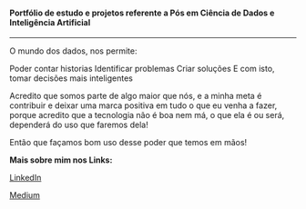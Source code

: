 #### Portfólio de estudo e projetos referente a Pós em Ciência de Dados e Inteligência Artificial

------



O mundo dos dados, nos permite:

Poder contar historias
Identificar problemas
Criar soluções
E com isto, tomar decisões mais inteligentes

Acredito que somos parte de algo maior que nós, e a minha meta é contribuir e deixar uma marca positiva em tudo o que eu venha a fazer, porque acredito que a tecnologia não é boa nem má, o que ela é ou será, dependerá do uso que faremos dela!

Então que façamos bom uso desse poder que temos em mãos!



**Mais sobre mim nos Links:** 

[LinkedIn](https://www.linkedin.com/in/regiane-sidlauskas/)

[Medium](https://medium.com/@regianesidlauskas) 